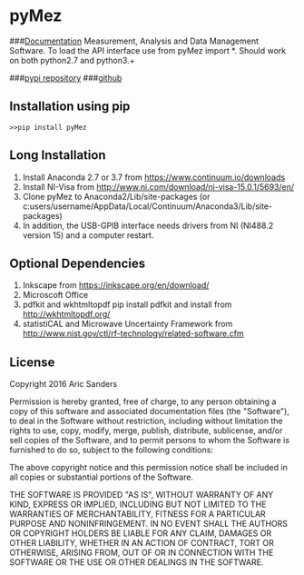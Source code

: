 # pyMez
###[Documentation](https://aricsanders.github.io/)
Measurement, Analysis and Data Management Software. To load the API interface use from pyMez import *.
Should work on both python2.7 and python3.+

###[pypi repository](https://pypi.org/project/pyMez/)
###[github](https://github.com/aricsanders/pyMez)

Installation using pip
----------------------
`>>pip install pyMez`

Long Installation
------------
1.	Install Anaconda 2.7 or 3.7 from https://www.continuum.io/downloads
2.	Install NI-Visa from http://www.ni.com/download/ni-visa-15.0.1/5693/en/
3.	Clone pyMez to Anaconda2/Lib/site-packages (or c:users/username/AppData/Local/Continuum/Anaconda3/Lib/site-packages)
4.	In addition, the USB-GPIB interface needs drivers from NI (NI488.2 version 15) and a computer restart.

Optional Dependencies
----------------------
1. Inkscape from https://inkscape.org/en/download/
2. Microscoft Office
3. pdfkit and wkhtmltopdf pip install pdfkit and install from http://wkhtmltopdf.org/
4. statistiCAL and Microwave Uncertainty Framework from  http://www.nist.gov/ctl/rf-technology/related-software.cfm


License
-------

Copyright 2016 Aric Sanders

Permission is hereby granted, free of charge, to any person obtaining a copy of this software and associated documentation files (the "Software"), to deal in the Software without restriction, including without limitation the rights to use, copy, modify, merge, publish, distribute, sublicense, and/or sell copies of the Software, and to permit persons to whom the Software is furnished to do so, subject to the following conditions:

The above copyright notice and this permission notice shall be included in all copies or substantial portions of the Software.

THE SOFTWARE IS PROVIDED "AS IS", WITHOUT WARRANTY OF ANY KIND, EXPRESS OR IMPLIED, INCLUDING BUT NOT LIMITED TO THE WARRANTIES OF MERCHANTABILITY, FITNESS FOR A PARTICULAR PURPOSE AND NONINFRINGEMENT. IN NO EVENT SHALL THE AUTHORS OR COPYRIGHT HOLDERS BE LIABLE FOR ANY CLAIM, DAMAGES OR OTHER LIABILITY, WHETHER IN AN ACTION OF CONTRACT, TORT OR OTHERWISE, ARISING FROM, OUT OF OR IN CONNECTION WITH THE SOFTWARE OR THE USE OR OTHER DEALINGS IN THE SOFTWARE.

